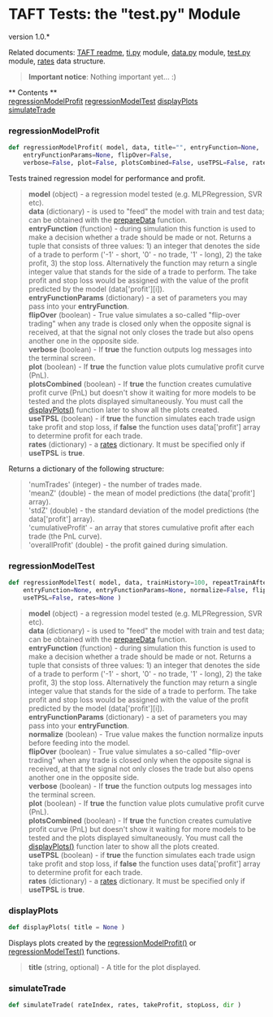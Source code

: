 TAFT Tests: the "test.py" Module
============================
version 1.0.*		
  
Related documents: [TAFT readme](README.md), [ti.py](ti.md) module, [data.py](data.md) module, [test.py](test.md) module, [rates](rates.md) data structure.		

> **Important notice**:
> Nothing important yet... :)   

** Contents **		
[regressionModelProfit](#regressionmodelprofit)	
[regressionModelTest](#regressionmodeltest)	
[displayPlots](#displayplots)	
[simulateTrade](#simulatetrade)	

<a name="regressionmodelprofit"></a>
### regressionModelProfit ###
```python
def regressionModelProfit( model, data, title="", entryFunction=None, 
	entryFunctionParams=None, flipOver=False,
	verbose=False, plot=False, plotsCombined=False, useTPSL=False, rates=None )
```
Tests trained regression model for performance and profit.	
>**model** (object) - a regression model tested (e.g. MLPRegression, SVR etc).    
>**data** (dictionary) - is used to "feed" the model with train and test data; can be obtained with the [prepareData](data.md#preparedata) function.    
>**entryFunction** (function) - during simulation this function is used to make a decision whether a trade should be made or not. Returns a tuple that consists of three values: 1) an integer that denotes the side of a trade to perform ('-1' - short, '0' - no trade, '1' - long), 2) the take profit, 3) the stop loss. Alternatively the function may return a single integer value that stands for the side of a trade to perform. The take profit and stop loss would be assigned with the value of the profit predicted by the model (data['profit'][i]).		
>**entryFunctionParams** (dictionary) - a set of parameters you may pass into your **entryFunction**.    
>**flipOver** (boolean) - True value simulates a so-called "flip-over trading" when any trade is closed only when the opposite signal is received, at that the signal not only closes the trade but also opens another one in the opposite side.     
>**verbose** (boolean) - If **true** the function outputs log messages into the terminal screen.    
>**plot** (boolean) - If **true** the function value plots cumulative profit curve (PnL).    
>**plotsCombined** (boolean) - If **true** the function creates cumulative profit curve (PnL) but doesn't show it waiting for more models to be tested and the plots displayed simultaneously. You must call the [displayPlots()](#displayPlots) function later to show all the plots created.    
>**useTPSL** (boolean) - if **true** the function simulates each trade usign take profit and stop loss, if **false** the function uses data['profit'] array to determine profit for each trade.    
>**rates** (dictionary) - a [rates](rates.md) dictionary. It must be specified only if **useTPSL** is **true**.    

Returns a dictionary of the following structure:		
>'numTrades' (integer) - the number of trades made.    
>'meanZ' (double) - the mean of model predictions (the data['profit'] array).    
>'stdZ' (double) - the standard deviation of the model predictions (the data['profit'] array).    
>'cumulativeProfit' - an array that stores cumulative profit after each trade (the PnL curve).    
>'overallProfit' (double) - the profit gained during simulation.    

<a name="regressionmodeltest"></a>
### regressionModelTest ###
```python
def regressionModelTest( model, data, trainHistory=100, repeatTrainAfter=10, title="", 
	entryFunction=None, entryFunctionParams=None, normalize=False, flipOver=False, verbose=False, plot=False, plotsCombined=False, 
	useTPSL=False, rates=None )
```
>**model** (object) - a regression model tested (e.g. MLPRegression, SVR etc).     
>**data** (dictionary) -  is used to "feed" the model with train and test data; can be obtained with the [prepareData](data.md#preparedata) function.    
>**entryFunction** (function) - during simulation this function is used to make a decision whether a trade should be made or not. Returns a tuple that consists of three values: 1) an integer that denotes the side of a trade to perform ('-1' - short, '0' - no trade, '1' - long), 2) the take profit, 3) the stop loss. Alternatively the function may return a single integer value that stands for the side of a trade to perform. The take profit and stop loss would be assigned with the value of the profit predicted by the model (data['profit'][i]).    
>**entryFunctionParams** (dictionary) - a set of parameters you may pass into your **entryFunction**.    
>**normalize** (boolean) - True value makes the function normalize inputs before feeding into the model.    
>**flipOver** (boolean) - True value simulates a so-called "flip-over trading" when any trade is closed only when the opposite signal is received, at that the signal not only closes the trade but also opens another one in the opposite side.    
>**verbose** (boolean) - If **true** the function outputs log messages into the terminal screen.	
>**plot** (boolean) - If **true** the function value plots cumulative profit curve (PnL).    
>**plotsCombined** (boolean) - If **true** the function creates cumulative profit curve (PnL) but doesn't show it waiting for more models to be tested and the plots displayed simultaneously. You must call the [displayPlots()](#displayPlots) function later to show all the plots created.    
>**useTPSL** (boolean) - if **true** the function simulates each trade usign take profit and stop loss, if **false** the function uses data['profit'] array to determine profit for each trade.    
>**rates** (dictionary) - a [rates](rates.md) dictionary. It must be specified only if **useTPSL** is **true**.

<a name="displayplots"></a>
### displayPlots ###
```python
def displayPlots( title = None )
```
Displays plots created by the [regressionModelProfit()](#regressionModelProfit) or [regressionModelTest()](#regressionModelTest) functions.		
> **title** (string, optional) - A title for the plot displayed.  		

<a name="simulatetrade"></a>
### simulateTrade ###
```python
def simulateTrade( rateIndex, rates, takeProfit, stopLoss, dir )
```